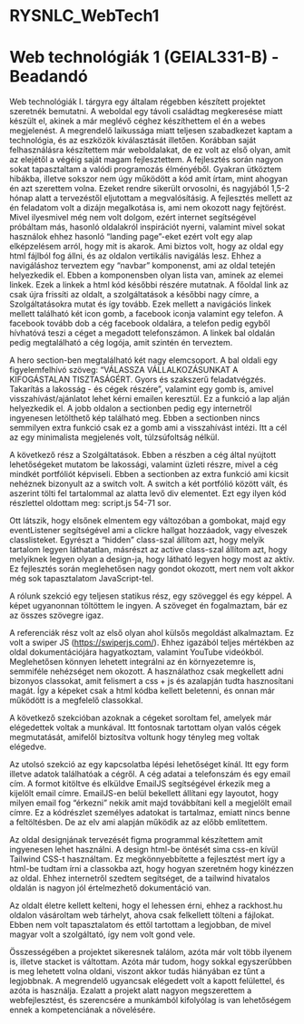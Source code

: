# RYSNLC_WebTech1

# Web technológiák 1 (GEIAL331-B) - Beadandó

Web technológiák I. tárgyra egy általam régebben készített projektet szeretnék bemutatni. A weboldal egy távoli családtag megkeresése miatt készült el, akinek a már meglévő céghez készíthettem el én a webes megjelenést. A megrendelő laikussága miatt teljesen szabadkezet kaptam a technológia, és az eszközök kiválasztását illetően. Korábban saját felhasználásra készítettem már weboldalakat, de ez volt az első olyan, amit az elejétől a végéig saját magam fejlesztettem. A fejlesztés során nagyon sokat tapasztaltam a valódi programozás élményéből. Gyakran ütköztem hibákba, illetve sokszor nem úgy működött a kód amit írtam, mint ahogyan én azt szerettem volna. Ezeket rendre sikerült orvosolni, és nagyjából 1,5-2 hónap alatt a tervezéstől eljutottam a megvalósításig. A fejlesztés mellett az én feladatom volt a dizájn megalkotása is, ami nem okozott nagy fejtörést. Mivel ilyesmivel még nem volt dolgom, ezért internet segítségével próbáltam más, hasonló oldalakról inspirációt nyerni, valamint mivel sokat használok ehhez hasonló “landing page”-eket ezért volt egy alap elképzelésem arról, hogy mit is akarok. Ami biztos volt, hogy az oldal egy html fájlból fog állni, és az oldalon vertikális navigálás lesz. Ehhez a navigáláshoz terveztem egy “navbar” komponenst, ami az oldal tetején helyezkedik el. Ebben a komponensben olyan lista van, aminek az elemei linkek. Ezek a linkek a html kód későbbi részére mutatnak. A főoldal link az csak újra frissíti az oldalt, a szolgáltatások a későbbi nagy címre, a Szolgáltatásokra mutat és így tovább. Ezek mellett a navigációs linkek mellett található két icon gomb, a facebook iconja valamint egy telefon. A facebook tovább dob a cég facebook oldalára, a telefon pedig egyből hívhatóvá teszi a céget a megadott telefonszámon. A linkek bal oldalán pedig megtalálható a cég logója, amit szintén én terveztem. 

A hero section-ben megtalálható két nagy elemcsoport. A bal oldali egy figyelemfelhívó szöveg: “VÁLASSZA VÁLLALKOZÁSUNKAT A KIFOGÁSTALAN TISZTASÁGÉRT. Gyors és szakszerű feladatvégzés. Takarítás a lakosság - és cégek részére”, valamint egy gomb is, amivel visszahívást/ajánlatot lehet kérni emailen keresztül. Ez a funkció a lap alján helyezkedik el. A jobb oldalon a sectionben pedig egy internetről ingyenesen letölthető kép található meg. Ebben a sectionben nincs semmilyen extra funkció csak ez a gomb ami a visszahívást intézi. Itt a cél az egy minimalista megjelenés volt, túlzsúfoltság nélkül.

A következő rész a Szolgáltatások. Ebben a részben a cég által nyújtott lehetőségeket mutatom be lakossági, valamint üzleti részre, mivel a cég mindkét portfóliót képviseli. Ebben a sectionben az extra funkció ami kicsit nehéznek bizonyult az a switch volt. A switch a két portfólió között vált, és aszerint tölti fel tartalommal az alatta levő div elementet. Ezt egy ilyen kód részlettel oldottam meg: script.js 54-71 sor.

Ott látszik, hogy elsőnek elmentem egy változóban a gombokat, majd egy eventListener segítségével ami a clickre hallgat hozzáadok, vagy elveszek classlisteket. Egyrészt a “hidden” class-szal állítom azt, hogy melyik tartalom legyen láthatatlan, másrészt az active class-szal állítom azt, hogy melyiknek legyen olyan a design-ja, hogy látható legyen hogy most az aktív. Ez fejlesztés során meglehetősen nagy gondot okozott, mert nem volt akkor még sok tapasztalatom JavaScript-tel. 

A rólunk szekció egy teljesen statikus rész, egy szöveggel és egy képpel. A képet ugyanonnan töltöttem le ingyen. A szöveget én fogalmaztam, bár ez az összes szövegre igaz. 

A referenciák rész volt az első olyan ahol külsős megoldást alkalmaztam. Ez volt a swiper JS (https://swiperjs.com/). Ehhez igazából teljes mértékben az oldal dokumentációjára hagyatkoztam, valamint YouTube videókból. Meglehetősen könnyen lehetett integrálni az én környezetemre is, semmiféle nehézséget nem okozott. A használathoz csak megkellett adni bizonyos classokat, amit felismert a css + js és azalapján tudta hasznosítani magát. Így a képeket csak a html kódba kellett beletenni, és onnan már működött is a megfelelő classokkal.

A következő szekcióban azoknak a cégeket soroltam fel, amelyek már elégedettek voltak a munkával. Itt fontosnak tartottam olyan valós cégek megmutatását, amifelől biztosítva voltunk hogy tényleg meg voltak elégedve. 

Az utolsó szekció az egy kapcsolatba lépési lehetőséget kínál. Itt egy form illetve adatok találhatóak a cégről. A cég adatai a telefonszám és egy email cím. A formot kitöltve és elküldve EmailJS segítségével érkezik meg a kijelölt email címre. EmailJS-en belül bekellett állítani egy layoutot, hogy milyen email fog “érkezni” nekik amit majd továbbítani kell a megjelölt email címre. Ez a kódrészlet személyes adatokat is tartalmaz, emiatt nincs benne a feltöltésben. De az elv ami alapján működik az az előbb említettem.

Az oldal designjának tervezését figma programmal készítettem amit ingyenesen lehet használni. A design html-be öntését sima css-en kívül Tailwind CSS-t használtam. Ez megkönnyebbítette a fejlesztést mert így a html-be tudtam írni a classokba azt, hogy hogyan szeretném hogy kinézzen az oldal. Ehhez internetről szedtem segítséget, de a tailwind hivatalos oldalán is nagyon jól értelmezhető dokumentáció van.

Az oldalt életre kellett kelteni, hogy el lehessen érni, ehhez a rackhost.hu oldalon vásároltam web tárhelyt, ahova csak felkellett tölteni a fájlokat. Ebben nem volt tapasztalatom és ettől tartottam a legjobban, de mivel magyar volt a szolgáltató, így nem volt gond vele.

Összességében a projektet sikeresnek találom, azóta már volt több ilyenem is, illetve stacket is váltottam. Azóta már tudom, hogy sokkal egyszerűbben is meg lehetett volna oldani, viszont akkor tudás hiányában ez tűnt a legjobbnak. A megrendelő ugyancsak elégedett volt a kapott felülettel, és azóta is használja. Ezalatt a projekt alatt nagyon megszerettem a webfejlesztést, és szerencsére a munkámból kifolyólag is van lehetőségem ennek a kompetenciának a növelésére.
